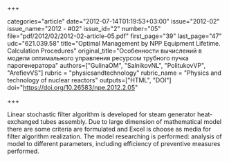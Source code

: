 +++

categories="article"
date="2012-07-14T01:19:53+03:00"
issue="2012-02"
issue_name="2012 - #02"
issue_id="2"
number="05"
file="pdf/2012/02/2012-02-article-05.pdf"
first_page="39"
last_page="47"
udc="621.039.58"
title="Optimal Management by NPP Equipment Lifetime. Calculation Procedures"
original_title="Особенности вычислений в модели оптимального управления ресурсом трубного пучка парогенератора"
authors=["GulinaOM", "SalnikovNL", "PolitukovVP", "ArefievVS"]
rubric = "physicsandtechnology"
rubric_name = "Physics and technology of nuclear reactors"
outputs=["HTML", "DOI"]
doi="https://doi.org/10.26583/npe.2012.2.05"

+++

Linear stochastic filter algorithm is developed for steam generator heat-exchanged tubes assembly. Due to large dimension of mathematical model there are some criteria are formulated and Excel is choose as media for filter algorithm realization. The model researching is performed: analysis of model to different parameters, including efficiency of preventive measures performed.